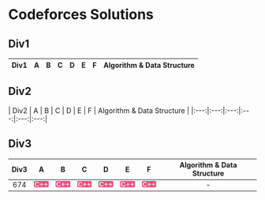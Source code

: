 [cpp]: /images/cpp.png
[py]: /images/python.png

# Codeforces Solutions

## Div1
| Div1 | A | B | C | D | E | F | Algorithm & Data Structure |
|:---:|:---:|:---:|:---:|:---:|:---:|:---:|:---:|

## Div2

| Div2 | A | B | C | D | E | F | Algorithm & Data Structure |
|:---:|:---:|:---:|:---:|:---:|:---:|

## Div3

| Div3 | A | B | C | D | E | F | Algorithm & Data Structure |
|:---:|:---:|:---:|:---:|:---:|:---:|:---:|:---:|
| 674 | [![cpp]](/Div3/674/a.cpp) | [![cpp]](/Div3/674/b.cpp) | [![cpp]](/Div3/674/c.cpp) | [![cpp]](/Div3/674/d.cpp) | [![cpp]](/Div3/674/e.cpp) | [![cpp]](/Div3/674/f.cpp) | - |

